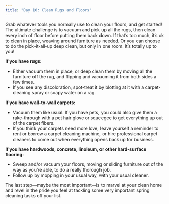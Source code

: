 ```yaml
---
title: "Day 10: Clean Rugs and Floors"
---
```


Grab whatever tools you normally use to clean your floors, and get started! The ultimate challenge is to vacuum and pick up all the rugs, then clean every inch of floor before putting them back down. If that’s too much, it’s ok to clean in place, weaving around furniture as needed. Or you can choose to do the pick-it-all-up deep clean, but only in one room. It’s totally up to you!

**If you have rugs:**

-  Either vacuum them in place, or deep clean them by moving all the furniture off the rug, and flipping and vacuuming it from both sides a few times.
-  If you see any discoloration, spot-treat it by blotting at it with a carpet-cleaning spray or soapy water on a rag.

**If you have wall-to-wall carpets:**

-  Vacuum them like usual. If you have pets, you could also give them a rake-through with a pet hair glove or squeegee to get everything up out of the carpet fibers.
-  If you think your carpets need more love, leave yourself a reminder to rent or borrow a carpet cleaning machine, or hire professional carpet cleaners to come out when everything opens back up for business.

**If you have hardwoods, concrete, linoleum, or other hard-surface flooring:**

-  Sweep and/or vacuum your floors, moving or sliding furniture out of the way as you’re able, to do a really thorough job.
-  Follow up by mopping in your usual way, with your usual cleaner.

The last step—maybe the most important—is to marvel at your clean home and revel in the pride you feel at tackling some very important spring cleaning tasks off your list.

